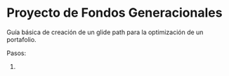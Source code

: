 # Proyecto de Fondos Generacionales
Guía básica de creación de un glide path para la optimización de un portafolio.

Pasos: 

1. 